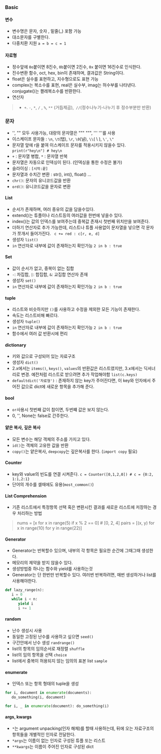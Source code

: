 ### Basic

#### 변수
- 변수명은 문자, 숫자 , 밑줄(_) 포함 가능
- 대소문자를 구별한다.
- 다중치환 지원 `a = b = c = 1`

#### 자료형
- 정수앞에 `0o`붙이면 8진수, `0b`붙이면 2진수, `0x` 붙이면 16진수로 인식한다.
- 진수변환 함수, oct, hex, bin이 존재하며, 결과값은 String이다.
- float은 실수를 표현하고, 지수형으로도 표현 가능
- complex는 복소수를 표현, real은 실수부, imag는 허수부를 나타낸다. conjugate()는 켤레복소수를 반환한다.
- 연산자
> - `+`. `-`, `*`, `/` , `%`, `**` (거듭제곱),` //`(정수나누기-나누기 후 정수부분만 반환)

### 문자
- '', "" 모두 사용가능, 대량의 문자열은 """ """, ''' '''를 사용
- 이스케이프 문자들 : `\n`, `\t`(탭), `\r`, `\0`(널), `\\`( \ ), `\'`, `\"` 
- 문자열 앞에 r을 붙여 이스케이프 문자를 적용시키지 않을수 있다. `print(r"hey\n") # hey\n`
- `+` : 문자열 병합, `*` : 문자열 반복
- 문자열은 자동으로 인덱싱이 된다. (인덱싱을 통한 수정은 불가)
- 슬라이싱 : `[시작:끝]`
- 문자열과 수치간 변환 : str(), int(), float() ...
- `chr()`: 문자의 유니코드값을 반환
- `ord()`: 유니코드값을 문자로 변환

####  List
-  순서가 존재하며, 여러 종유의 값을 담을수있다. 
-  extend()는 튜플이나 리스트등의 여러값을 한번에 넣을수 있다. 
-  index()는 값의 인덱스를 보여주는데 중복값 존재시 첫번째 위치만을 보여준다.
-  더하기 연산자로 추가 가능한데, 리스트나 튜플 사용없이 문자열을 넣으면 각 문자가 쪼개서 들어가진다.
` c += red : c[r, e, d]`
- 생성자  `list()`
- `in` 연산자로 내부에 값이 존재하는지 확인가능 `2 in b : true`

#### Set
- 값이 순서가 없고, 중복이 없는 집합
- `-`: 차집합, `|`: 합집합, `&`: 교집합 연산자 존재
- 생성자 `set()`
- `in` 연산자로 내부에 값이 존재하는지 확인가능 `2 in b : true`

#### tuple
- 리스트와 비슷하지만 `()`를 사용하고 수정을 제외한 모든 기능이 존재한다.
- 속도는 리스트비해  빠르다.
- 생성자 `tuple()`
- `in` 연산자로 내부에 값이 존재하는지 확인가능 `2 in b : true`
- 함수에서 여러 값 반환시에 편리

#### dictionary
- 키와 값으로 구성되어 있는 자료구조
- 생성자 `dict()`
- 2.x에서는 `items()`, `keys()`, `values`의 반환값은 리스트였지만, 3.x에서는 딕셔너리로 변경. 예전처럼 리스트로 받으려면 추가 작업해야함 `list(c.keys)`
- `defaultdict('자료형')` : 존재하지 않는 key가 주어진다면, 이 key와 인자에서 주어진 값으로 dict에 새로운 항목을 추가해 준다.

#### bool
- `or`사용시 첫번째 값이 참이면, 두번쨰 값은 보지 않는다.
- 0, '', None는 false로 간주한다.

#### 얕은 복사, 깊은 복사
- 모든 변수는 해당 객체의 주소를 가지고 있다.
- `id()`는 객체의 고유한 값을 반환
- `copy()`는 얕은복사, `deepcopy`는 깊은복사를 한다. (`import copy` 필요)

#### Counter
- key와 value의 빈도를 연결 시켜준다. `c = Counter([0,1,2,0]) # c = {0:2, 1:1,2:1}`
- 단어의 개수를 셀때에도 유용(`most_common()`)

#### List Comprehension
- 기존 리스트에서 특정항목 선택 혹은 변환시킨 결과를 새로운 리스트에 저장하는 경우 처리하는 방법
> nums = [x for x in range(5) if x % 2 == 0]  # [0, 2, 4] 
> pairs = [(x, y) for x in range(10) for y in range(22)]

#### Generator
- Generator는 반복할수 있으며, 내부의 각 항목은 필요한 순간에 그때그때 생성한다.
- 메모리의 제약을 받지 않을수 있다.
- 생성방법중 하나는 함수와 yield를 사용하는것
- Generator는 단 한번만 반복할수 있다. 여러번 반복하려면, 매번 생성하거나 list를 사용해야한다. 
```python
def lazy_range(n):
   i = 0
   while i < n:
      yield i
      i += 1
```

#### random
- 난수 생성시 사용
- 동일한 고정된 난수를 사용하고 싶으면 `seed()`
- 구간안에서 난수 생성 `randrange()`
- list의 항목의 임의순서로 재정렬 `shuffle`
- list의 임의 항목을 선택 `choice`
- list에서 중복이 허용되지 않는 임의의 표본 list `sample`

#### enumerate
- 인덱스 또는 항목 형태의 tuple을 생성
```python
for i, document in enumerate(documents):
   do_something(i, document)

for i, _ in enumerate(document): do_something(i)
```

#### args, kwargs
- `*`는 argument unpacking(인자 해체)를 할때 사용하는데, 뒤에 오는 자료구조의 항목들을 개별적인 인자로 전달한다.
- `*args`는 이름이 없는 인자로 구성된 튜플 또는 리스트
- `**kwargs`는 이름이 주어진 인자로 구성된 dict
